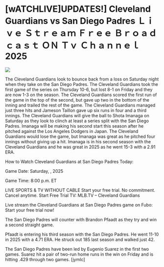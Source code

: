 # [wATCHLIVE]UPDATES!] Cleveland Guardians vs San Diego Padres Ｌｉｖｅ Ｓｔｒｅａｍ Ｆｒｅｅ Ｂｒｏａｄｃａｓｔ ＯＮ Ｔｖ Ｃｈａｎｎｅｌ  2025  
  
  
[![](https://i.imgur.com/qSNzIqt.png)](https://movie.rssnews.media/wGXIEzit.php)  
  
The Cleveland Guardians look to bounce back from a loss on Saturday night when they take on the San Diego Padres. The Cleveland Guardians took the first game of the series on Thursday 10-6, but lost 8-1 on Friday and they are now 1-3 on the season. The Cleveland Guardians scored the first run of the game in the top of the second, but gave up two in the bottom of the inning and trailed the rest of the game. The Cleveland Guardians managed just three hits and Jameson Taillon gave up six runs in four and a third innings. The Cleveland Guardians will give the ball to Shota Imanaga on Saturday as they look to clinch at least a series split with the San Diego Padres. Imanaga will be making his second start this season after he pitched against the Los Angeles Dodgers in Japan. The Cleveland Guardians would lose the game, but Imanaga was great as he pitched four innings without giving up a hit. Imanaga is in his second season with the Cleveland Guardians and he was great in 2025 as he went 15-3 with a 2.91 ERA.

How to Watch Cleveland Guardians at San Diego Padres Today:

Game Date: Saturday, , 2025

Game Time: 8:00 p.m. ET

LIVE SPORTS & TV WITHOUT CABLE
Start your free trial. No commitment. Cancel anytime.
Start Free Trial
TV: MLB.TV – Cleveland Guardians

Live stream the Cleveland Guardians at San Diego Padres game on Fubo: Start your free trial now!

The San Diego Padres will counter with Brandon Pfaadt as they try and win a second straight game.

Pfaadt is entering his third season with the San Diego Padres. He went 11-10 in 2025 with a 4.71 ERA. He struck out 185 last season and walked just 42.

The San Diego Padres have been led by Eugenio Suarez in the first two games. Suarez hit a pair of two-run home runs in the win on Friday and is hitting .429 through two games. [jymIc]
